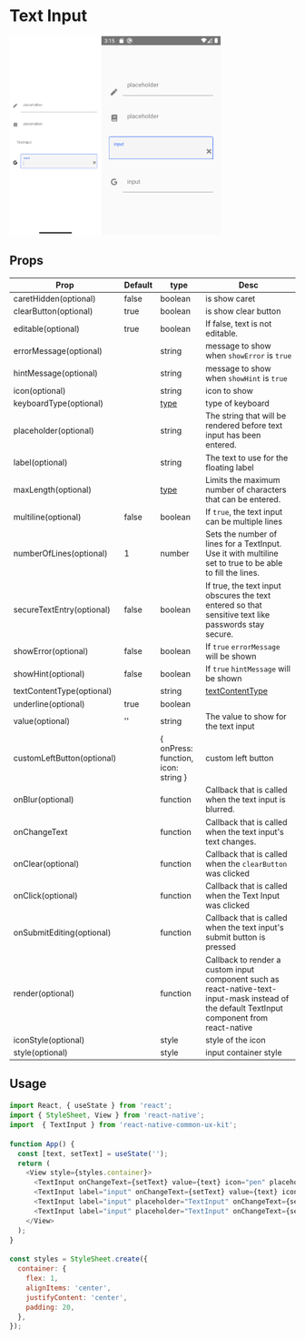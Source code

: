 # Text Input

<img src="./screenshots/ios.png" height="350" ><img src="./screenshots/android.png" height="350" >

## Props

| Prop                        | Default | type     | Desc                                                                                                               |
| --------------------------- | ------- | -------- | ------------------------------------------------------------------------------------------------------------------ |
| caretHidden(optional) | false | boolean | is show caret  |
| clearButton(optional) | true | boolean | is show clear button |
| editable(optional) | true | boolean | If false, text is not editable.
| errorMessage(optional) | | string | message to show when ```showError``` is ```true```
| hintMessage(optional) | | string | message to show when ```showHint``` is ```true``` |
| icon(optional) | | string | icon to show |
| keyboardType(optional) |  | [type](https://reactnative.dev/docs/textinput#keyboardtype) | type of keyboard |
| placeholder(optional) | | string | The string that will be rendered before text input has been entered.|
| label(optional) |  | string | The text to use for the floating label |
| maxLength(optional) |  | [type](https://reactnative.dev/docs/textinput#maxlength) | Limits the maximum number of characters that can be entered. |
| multiline(optional) | false | boolean | If ```true```, the text input can be multiple lines |
| numberOfLines(optional) | 1 | number | Sets the number of lines for a TextInput. Use it with multiline set to true to be able to fill the lines. |
| secureTextEntry(optional) | false | boolean | If true, the text input obscures the text entered so that sensitive text like passwords stay secure. |
| showError(optional) | false | boolean | If ```true``` ```errorMessage``` will be shown |
| showHint(optional) | false | boolean | If ```true``` ```hintMessage``` will be shown |
| textContentType(optional) |  | string | [textContentType](https://reactnative.dev/docs/textinput#textcontenttype) |
| underline(optional) | true | boolean |  |
| value(optional) | '' | string | The value to show for the text input |
| customLeftButton(optional) | | { onPress: function, icon: string } | custom left button |
| onBlur(optional) | | function | Callback that is called when the text input is blurred. |
| onChangeText |  | function | Callback that is called when the text input's text changes. |
| onClear(optional) | | function | Callback that is called when the ```clearButton``` was clicked|
| onClick(optional) | | function | Callback that is called when the Text Input was clicked|
| onSubmitEditing(optional) | | function | Callback that is called when the text input's submit button is pressed|
| render(optional) | | function | Callback to render a custom input component such as react-native-text-input-mask instead of the default TextInput component from react-native |
| iconStyle(optional) |  | style | style of the icon |
| style(optional) |  | style | input container style |


## Usage

```javascript
import React, { useState } from 'react';
import { StyleSheet, View } from 'react-native';
import  { TextInput } from 'react-native-common-ux-kit';

function App() {
  const [text, setText] = useState('');
  return (
    <View style={styles.container}>
      <TextInput onChangeText={setText} value={text} icon="pen" placeholder="placeholder" multiline/>
      <TextInput label="input" onChangeText={setText} value={text} icon="book" placeholder="placeholder" underline={false}/>
      <TextInput label="input" placeholder="TextInput" onChangeText={setText} value={text} underline={false}/>
      <TextInput label="input" placeholder="TextInput" onChangeText={setText} value={text} icon="google" multiline/>
    </View>
  );
}

const styles = StyleSheet.create({
  container: {
    flex: 1,
    alignItems: 'center',
    justifyContent: 'center',
    padding: 20,
  },
});

```
